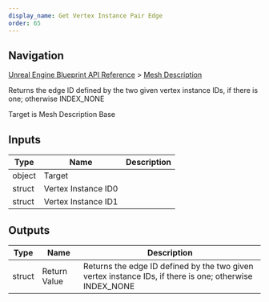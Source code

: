 ```yaml
---
display_name: Get Vertex Instance Pair Edge
order: 65
---
```

## Navigation

[Unreal Engine Blueprint API Reference](https://dev.epicgames.com/documentation/en-us/unreal-engine/BlueprintAPI) > [Mesh Description](https://dev.epicgames.com/documentation/en-us/unreal-engine/BlueprintAPI/MeshDescription)

Returns the edge ID defined by the two given vertex instance IDs, if there is one; otherwise INDEX_NONE

Target is Mesh Description Base

## Inputs

| Type | Name | Description |
| --- | --- | --- |
| object | Target |  |
| struct | Vertex Instance ID0 |  |
| struct | Vertex Instance ID1 |  |

## Outputs

| Type | Name | Description |
| --- | --- | --- |
| struct | Return Value | Returns the edge ID defined by the two given vertex instance IDs, if there is one; otherwise INDEX_NONE |
